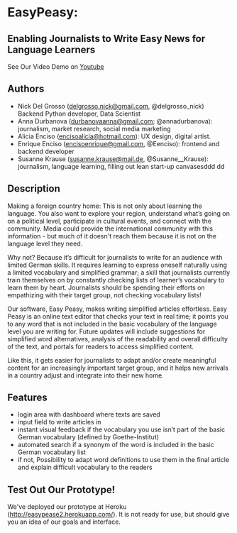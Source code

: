 # EasyPeasy: 
## Enabling Journalists to Write Easy News for Language Learners

See Our Video Demo on [Youtube](https://youtu.be/obdYYNoN-2k)

## Authors
  - Nick Del Grosso (delgrosso.nick@gmail.com, @delgrosso_nick) Backend Python developer, Data Scientist
  - Anna Durbanova (durbanovaanna@gmail.com; @annadurbanova): journalism, market research, social media marketing
  - Alicia Enciso (encisoalicia@hotmail.com): UX design, digital artist.
  - Enrique Enciso (encisoenrique@gmail.com, @Eenciso):  frontend and backend developer
  - Susanne Krause (susanne.krause@mail.de, @Susanne__Krause): journalism, language learning, filling out lean start-up canvasesddd
  dd
  
  
## Description

 
Making a foreign country home: This is not only about learning the language. You also want to explore your region, understand what’s going on on a political level, participate in cultural events, and connect with the community. Media could provide the international community with this information - but much of it doesn't reach them because it is not on the language level they need. 
 
Why not? Because it’s difficult for journalists to write for an audience with limited German skills. It requires learning to express oneself naturally using a limited vocabulary and simplified grammar;  a skill that journalists currently train themselves on by constantly checking lists of learner’s vocabulary to learn them by heart.  Journalists should be spending their efforts on empathizing with their target group, not checking vocabulary lists!  
 
Our software,  Easy Peasy, makes writing simplified articles effortless.  Easy Peasy is an online text editor that checks your text in real time; it points you to any word that is not included in the basic vocabulary of the language level you are writing for.  Future updates will include suggestions for simplified word alternatives, analysis of the readability and overall difficulty of the text, and portals for readers to access simplified content.
 
Like this, it gets easier for journalists to adapt and/or create meaningful content for an increasingly important target group, and it helps new arrivals in a country adjust and integrate into their new home.  

## Features

  - login area with dashboard where texts are saved
  - input field to write articles in
  - instant visual feedback if the vocabulary you use isn’t part of the basic German vocabulary (defined by Goethe-Institut)
  - automated search if a synonym of the word is included in the basic German vocabulary list
  - if not, Possibility to adapt word definitions to use them in the final article and explain difficult vocabulary to the readers

## Test Out Our Prototype!

We've deployed our prototype at Heroku (http://easypease2.herokuapp.com/).  It is not ready for use, but should give you an idea of our goals and interface.
